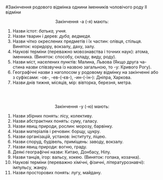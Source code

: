 #Закiнчення родового вiдмiнка однини iменникiв чоловiчого роду II вiдмiни


<span class="p1"><center>Закiнчення -а (-я) мають:</center></span>

<ol>
<li>Назви iстот: <i>батька, учня.</i></li>
<li> Назви тварин i дерев: <i>дуба, ведмедя.</i></li>
<li> Назви чiтко окреслених предметiв i їх частин: олiвця, стiльця.<br> 
<span class="p1">Виняток:</span> коридору, вокзалу, даху, залу.</li>
<li> Науковi термiни (переважно мовознавства i точних наук): атома, iменника. (Виняток: способу, складу, виду, роду).</li>
<li> Назви мiст, населених пунктiв: Малина, Львова (Якщо друга ча- стина назви спiвзвучна iз назвою загальною, то -у: Кривого Рогу).</li>
<li> Географiчнi назви з наголосом у родовому вiдмiнку на закiнченнi або з суфiксами: -ов-, -ев-(-єв-), -ин-(-їн-): Днiпра, Харкова.</li>
<li> Назви днiв тижня, мiсяцiв, мiр: вiвторка, березня, метра.</li>
</ol>
<br>
<br>

<span class="p1"><center>Закiнчення -у (-ю) мають:</center></span>

<ol>
<li> Назви збiрних понять: лiсу, колективу.</li>
<li>  Назви абстрактних понять: суму, галасу.</li>
<li>  Назви явищ природи, рослин: морозу, барвiнку. </li>
<li>  Назви матерiалiв i речовин: борщу, цукру.</li>
<li>  Назви органiзацiй, установ: iнституту, лiцею.</li>
<li>  Назви споруд, будiвель, примiщень: заводу, вокзалу.</li>
<li>  Назви явищ природи: вогню, граду.</li>
<li>  Деякi географiчнi назви: Китаю, Донбасу, Нiлу.</li>
<li>  Назви танцiв, iгор: вальсу, хокею. (Виняток: гопака, козачка).</li>
<li>  Науковi термiни (переважно хiмiчнi, фiзичнi, лiтературознавчi): iмпульсу, жанру.</li>
<li>  Назви просторових понять: лугу, майдану.</li>
</ol>